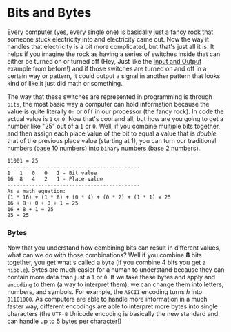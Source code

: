 # Bits and Bytes
Every computer (yes, every single one) is basically just a fancy rock that someone stuck electricity into and electricity came out. Now the way it handles that electricity is a bit more complicated, but that's just all it is. It helps if you imagine the rock as having a series of switches inside that can either be turned on or turned off (Hey, Just like the [Input and Output](https://github.com/pepper5319/HowToProgram/blob/master/fundamental_concepts/input_output.md) example from before!) and if those switches are turned on and off in a certain way or pattern, it could output a signal in another pattern that looks kind of like it just did math or something.

The way that these switches are represented in programming is through `bits`, the most basic way a computer can hold information because the value is quite literally `On` or `Off` in our processor (the fancy rock). In code the actual value is `1` or `0`. Now that's cool and all, but how are you going to get a number like "25" out of a `1` or `0`. Well, if you combine multiple bits together, and then assign each place value of the bit to equal a value that is _double_ that of the previous place value (starting at 1), you can turn our traditional numbers ([base 10](http://www.amathsdictionaryforkids.com/qr/b/base10system.html) numbers) into `binary` numbers ([base 2](https://www.expii.com/t/base-binary-numbers-9192) numbers).
```
11001 = 25
-------------------------------------------
1   1   0   0   1 - Bit value
16  8   4   2   1 - Place value
-------------------------------------------
As a math equation:
(1 * 16) + (1 * 8) + (0 * 4) + (0 * 2) + (1 * 1) = 25
16 + 8 + 0 + 0 + 1 = 25
16 + 8 + 1 = 25
25 = 25
```

### Bytes
Now that you understand how combining bits can result in different values, what can we do with those combinations? Well if you combine **8** bits together, you get what's called  a `byte` (if you combine 4 bits you get a `nibble`). Bytes are much easier for a human to understand because they can contain more data than just a `1` or `0`. If we take these bytes and apply and `encoding` to them (a way to interpret them), we can change them into letters, numbers, and symbols. For example, the `ASCII` encoding turns _h_ into `01101000`. As computers are able to handle more information in a much faster way, different encodings are able to interpret more bytes into single characters (the `UTF-8` Unicode encoding is basically the new standard and can handle up to 5 bytes per character!)

